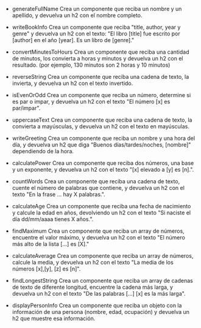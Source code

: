 - generateFullName
  Crea un componente que reciba un nombre y un apellido, y devuelva un h2 con el nombre completo.

- writeBookInfo
  Crea un componente que reciba "title, author, year y genre" y devuelva un h2 con el texto: "El libro [title] fue escrito por [author] en el año [year]. Es un libro de [genre]."

- convertMinutesToHours
  Crea un componente que reciba una cantidad de minutos, los convierta a horas y minutos y devuelva un h2 con el resultado. (por ejemplo, 130 minutos son 2 horas y 10 minutos)

- reverseString
  Crea un componente que reciba una cadena de texto, la invierta, y devuelva un h2 con el texto invertido.

- isEvenOrOdd
  Crea un componente que reciba un número, determine si es par o impar, y devuelva un h2 con el texto "El número [x] es par/impar".

- uppercaseText
  Crea un componente que reciba una cadena de texto, la convierta a mayúsculas, y devuelva un h2 con el texto en mayúsculas.

- writeGreeting
  Crea un componente que reciba un nombre y una hora del día, y devuelva un h2 que diga "Buenos días/tardes/noches, [nombre]" dependiendo de la hora.

- calculatePower
  Crea un componente que reciba dos números, una base y un exponente, y devuelva un h2 con el texto "[x] elevado a [y] es [n].".

- countWords
  Crea un componente que reciba una cadena de texto, cuente el número de palabras que contiene, y devuelva un h2 con el texto "En la frase ... hay X palabras.".

- calculateAge
  Crea un componente que reciba una fecha de nacimiento y calcule la edad en años, devolviendo un h2 con el texto "Si naciste el día dd/mm/aaaa tienes X años.".

- findMaximum
  Crea un componente que reciba un array de números, encuentre el valor máximo, y devuelva un h2 con el texto "El número más alto de la lista [...] es [X]."

- calculateAverage
  Crea un componente que reciba un array de números, calcule la media, y devuelva un h2 con el texto "La media de los números [x],[y], [z] es [n]".

- findLongestString
  Crea un componente que reciba un array de cadenas de texto de diferente longitud, encuentre la cadena más larga, y devuelva un h2 con el texto "De las palabras [...] [x] es la más larga".

- displayPersonInfo
  Crea un componente que reciba un objeto con la información de una persona (nombre, edad, ocupación) y devuelva un h2 que muestre esa información.
